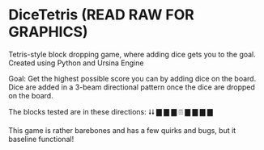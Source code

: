 # DiceTetris (READ RAW FOR GRAPHICS)
Tetris-style block dropping game, where adding dice gets you to the goal. Created using Python and Ursina Engine

Goal: Get the highest possible score you can by adding dice on the board.
Dice are added in a 3-beam directional pattern once the dice are dropped on the board. 

The blocks tested are in these directions:
      🠗🠗
      ▇
 ▇ ▇ ⍔ ▇ ▇
      ▇
      ▇
      
This game is rather barebones and has a few quirks and bugs, but it baseline functional!
